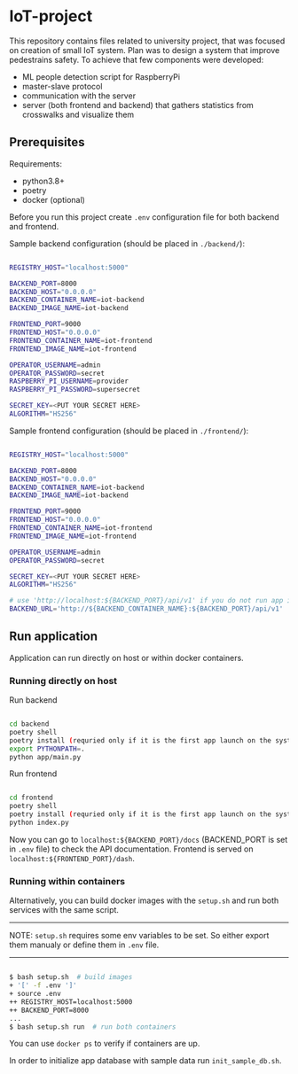 # IoT-project

This repository contains files related to university project, that was focused on
creation of small IoT system. Plan was to design a system that improve pedestrains
safety. To achieve that few components were developed:

* ML people detection script for RaspberryPi
* master-slave protocol
* communication with the server
* server (both frontend and backend) that gathers statistics from crosswalks and visualize them

## Prerequisites

Requirements:

* python3.8+
* poetry
* docker (optional)

Before you run this project create `.env` configuration file for both backend and frontend.

Sample backend configuration (should be placed in `./backend/`):

``` bash

REGISTRY_HOST="localhost:5000"

BACKEND_PORT=8000
BACKEND_HOST="0.0.0.0"
BACKEND_CONTAINER_NAME=iot-backend
BACKEND_IMAGE_NAME=iot-backend

FRONTEND_PORT=9000
FRONTEND_HOST="0.0.0.0"
FRONTEND_CONTAINER_NAME=iot-frontend
FRONTEND_IMAGE_NAME=iot-frontend

OPERATOR_USERNAME=admin
OPERATOR_PASSWORD=secret
RASPBERRY_PI_USERNAME=provider
RASPBERRY_PI_PASSWORD=supersecret

SECRET_KEY=<PUT YOUR SECRET HERE>
ALGORITHM="HS256"
```

Sample frontend configuration (should be placed in `./frontend/`):

``` bash

REGISTRY_HOST="localhost:5000"

BACKEND_PORT=8000
BACKEND_HOST="0.0.0.0"
BACKEND_CONTAINER_NAME=iot-backend
BACKEND_IMAGE_NAME=iot-backend

FRONTEND_PORT=9000
FRONTEND_HOST="0.0.0.0"
FRONTEND_CONTAINER_NAME=iot-frontend
FRONTEND_IMAGE_NAME=iot-frontend

OPERATOR_USERNAME=admin
OPERATOR_PASSWORD=secret

SECRET_KEY=<PUT YOUR SECRET HERE>
ALGORITHM="HS256"

# use 'http://localhost:${BACKEND_PORT}/api/v1' if you do not run app in docker
BACKEND_URL='http://${BACKEND_CONTAINER_NAME}:${BACKEND_PORT}/api/v1'
```

## Run application

Application can run directly on host or within docker containers.

### Running directly on host

Run backend

``` bash

cd backend
poetry shell
poetry install (requried only if it is the first app launch on the system)
export PYTHONPATH=.
python app/main.py
```

Run frontend

``` bash

cd frontend
poetry shell
poetry install (requried only if it is the first app launch on the system)
python index.py

```

Now you can go to `localhost:${BACKEND_PORT}/docs` (BACKEND_PORT is set in `.env` file) to check the API documentation. Frontend is served on `localhost:${FRONTEND_PORT}/dash`.

### Running within containers

Alternatively, you can build docker images with the `setup.sh` and run both services with the same script.

---
NOTE: `setup.sh` requires some env variables to be set. So either export them manualy or define them in `.env` file.

---

``` bash

$ bash setup.sh  # build images
+ '[' -f .env ']'
+ source .env
++ REGISTRY_HOST=localhost:5000
++ BACKEND_PORT=8000
...
$ bash setup.sh run  # run both containers
```

You can use `docker ps` to verify if containers are up.

In order to initialize app database with sample data run `init_sample_db.sh`.
